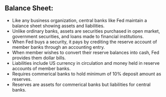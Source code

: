 ## Balance Sheet:
- Like any business organization, central banks like Fed maintain a balance sheet showing assets and liabilities.
- Unlike ordinary banks,  assets are securities purchased in open market, government securities, and loans made to financial institutions.
- When Fed buys a security, it pays by crediting the reserve account of member banks through an accounting entry.
- When member wishes to convert their reserve balances into cash, Fed provides them dollar bills.
- Liabilities include US currency in circulation and money held in reserve accounts of member banks.
- Requires commerical banks to hold minimum of 10% deposit amount as reserves.
- Reserves are assets for commerical banks but liabilities for central banks.
